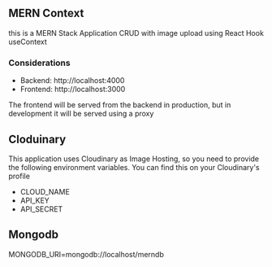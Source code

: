 ## MERN Context

this is a MERN Stack Application CRUD with image upload using React Hook useContext

### Considerations

* Backend: http://localhost:4000
* Frontend: http://localhost:3000

The frontend will be served from the backend in production, but in development it will be served using a proxy

## Cloduinary

This application uses Cloudinary as Image Hosting, so you need to provide the following environment variables. You can find this on your Cloudinary's profile

- CLOUD_NAME
- API_KEY
- API_SECRET

## Mongodb

MONGODB_URI=mongodb://localhost/merndb
